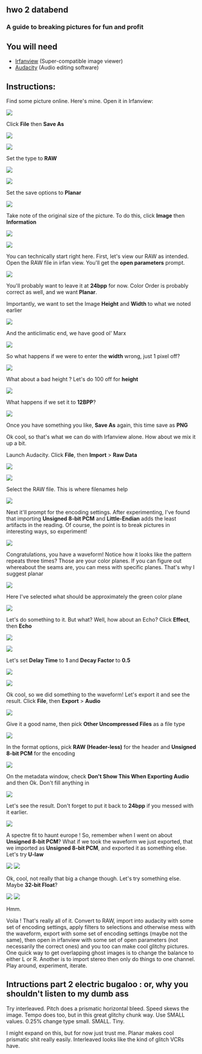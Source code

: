 <style type="text/css">@import url("style.css")</style>

## hwo 2 databend
### A guide to breaking pictures for fun and profit



## You will need
- [Irfanview](https://www.irfanview.com/) (Super-compatible image viewer)
- [Audacity](https://www.audacityteam.org/) (Audio editing software)

## Instructions:

Find some picture online. Here's mine. Open it in Irfanview:

![](01.png)

Click **File** then **Save As**

![](02.png)

![](03.png)

Set the type to **RAW**

![](04.png)

![](05.png)

Set the save options to **Planar**

![](06.png)

Take note of the original size of the picture. To do this, click **Image** then **Information**

![](07.png)

![](08.png)

You can technically start right here. First, let's view our RAW as intended. Open the RAW file in irfan view. You'll get the **open parameters** prompt.

![](09.png)

You'll probably want to leave it at **24bpp** for now. Color Order is probably correct as well, and we want **Planar**. 

Importantly, we want to set the Image **Height** and **Width** to what we noted earlier

![](10.png)

And the anticlimatic end, we have good ol' Marx

![](11.png)

So what happens if we were to enter the **width** wrong, just 1 pixel off?

![](12-Karl_Marx_001%20X1.png)

What about a bad height ? Let's do 100 off for **height**

![](13-Karl_Marx_001%20Y100.png)

What happens if we set it to **12BPP**?

![](14-Karl_Marx_001%2012BPP.png)

Once you have something you like, **Save As** again, this time save as **PNG**

Ok cool, so that's what we can do with Irfanview alone. How about we mix it up a bit.

Launch Audacity. Click **File**, then **Import** > **Raw Data**

![](15.png)

![](16.png)


Select the RAW file. This is where filenames help

![](17.png)

Next it'll prompt for the encoding settings. After experimenting, I've found that importing **Unsigned 8-bit PCM** and **Little-Endian** adds the least artifacts in the reading. Of course, the point is to break pictures in interesting ways, so experiment!

![](18.png)

Congratulations, you have a waveform! Notice how it looks like the pattern repeats three times? Those are your color planes. If you can figure out whereabout the seams are, you can mess with specific planes. That's why I suggest planar

![](19.png)

Here I've selected what should be approximately the green color plane

![](20.png)

Let's do something to it. But what? Well, how about an Echo? Click **Effect**, then **Echo**

![](21.png)

![](22.png)

Let's set **Delay Time** to **1** and **Decay Factor** to **0.5**

![](23.png)

![](24.png)

Ok cool, so we did something to the waveform! Let's export it and see the result. Click **File**, then **Export** > **Audio**

![](25.png)

Give it a good name, then pick **Other Uncompressed Files** as a file type

![](26.png)

In the format options, pick **RAW (Header-less)** for the header and **Unsigned 8-bit PCM** for the encoding

![](27.png)

On the metadata window, check **Don't Show This When Exporting Audio** and then Ok. Don't fill anything in

![](28.png)

Let's see the result. Don't forget to put it back to **24bpp** if you messed with it earlier.

![](29-Karl_Marx_001%20-%2001.png)

A spectre fit to haunt europe ! So, remember when I went on about **Unsigned 8-bit PCM**? What if we took the waveform we just exported, that we imported as **Unsigned 8-bit PCM**, and exported it as something else. Let's try **U-law**


![](30.png)
![](31-Karl_Marx_001%20-%2002.png)

Ok, cool, not really that big a change though. Let's try something else. Maybe **32-bit Float**?

![](32.png)
![](33-Karl_Marx_001%20-%2003.png)

Hmm. 

Voila ! That's really all of it. Convert to RAW, import into audacity with some set of encoding settings, apply filters to selections and otherwise mess with the waveform, export with some set of encoding settings (maybe not the same), then open in irfanview with some set of open parameters (not necessarily the correct ones) and you too can make cool glitchy pictures. One quick way to get overlapping ghost images is to change the balance to either L or R. Another is to import stereo then only do things to one channel. Play around, experiment, iterate.


## Intructions part 2 electric bugaloo : or, why you shouldn't listen to my dumb ass

Try interleaved. Pitch does a prismatic horizontal bleed. Speed skews the image. Tempo does too, but in this great glitchy chunk way. Use SMALL values. 0.25% change type small. SMALL. Tiny. 

I might expand on this, but for now just trust me. Planar makes cool prismatic shit really easily. Interleaved looks like the kind of glitch VCRs have. 


